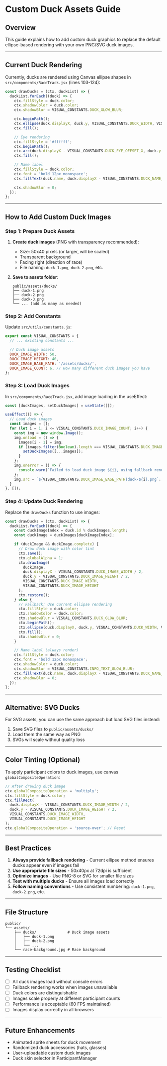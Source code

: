 # Custom Duck Assets Guide

## Overview
This guide explains how to add custom duck graphics to replace the default ellipse-based rendering with your own PNG/SVG duck images.

---

## Current Duck Rendering

Currently, ducks are rendered using Canvas ellipse shapes in `src/components/RaceTrack.jsx` (lines 103-124):

```javascript
const drawDucks = (ctx, duckList) => {
  duckList.forEach((duck) => {
    ctx.fillStyle = duck.color;
    ctx.shadowColor = duck.color;
    ctx.shadowBlur = VISUAL_CONSTANTS.DUCK_GLOW_BLUR;

    ctx.beginPath();
    ctx.ellipse(duck.displayX, duck.y, VISUAL_CONSTANTS.DUCK_WIDTH, VISUAL_CONSTANTS.DUCK_HEIGHT, 0, 0, Math.PI * 2);
    ctx.fill();

    // Eye rendering
    ctx.fillStyle = '#ffffff';
    ctx.beginPath();
    ctx.arc(duck.displayX - VISUAL_CONSTANTS.DUCK_EYE_OFFSET_X, duck.y - VISUAL_CONSTANTS.DUCK_EYE_OFFSET_Y, VISUAL_CONSTANTS.DUCK_EYE_SIZE, 0, Math.PI * 2);
    ctx.fill();

    // Name label
    ctx.fillStyle = duck.color;
    ctx.font = 'bold 12px monospace';
    ctx.fillText(duck.name, duck.displayX - VISUAL_CONSTANTS.DUCK_NAME_OFFSET_X, duck.y - VISUAL_CONSTANTS.DUCK_NAME_OFFSET_Y);

    ctx.shadowBlur = 0;
  });
};
```

---

## How to Add Custom Duck Images

### Step 1: Prepare Duck Assets

1. **Create duck images** (PNG with transparency recommended):
   - Size: 50x40 pixels (or larger, will be scaled)
   - Transparent background
   - Facing right (direction of race)
   - File naming: `duck-1.png`, `duck-2.png`, etc.

2. **Save to assets folder**:
   ```
   public/assets/ducks/
   ├── duck-1.png
   ├── duck-2.png
   ├── duck-3.png
   └── ... (add as many as needed)
   ```

### Step 2: Add Constants

Update `src/utils/constants.js`:

```javascript
export const VISUAL_CONSTANTS = {
  // ... existing constants ...

  // Duck image assets
  DUCK_IMAGE_WIDTH: 50,
  DUCK_IMAGE_HEIGHT: 40,
  DUCK_IMAGE_BASE_PATH: '/assets/ducks/',
  DUCK_IMAGE_COUNT: 6, // How many different duck images you have
};
```

### Step 3: Load Duck Images

In `src/components/RaceTrack.jsx`, add image loading in the useEffect:

```javascript
const [duckImages, setDuckImages] = useState([]);

useEffect(() => {
  // Load duck images
  const images = [];
  for (let i = 1; i <= VISUAL_CONSTANTS.DUCK_IMAGE_COUNT; i++) {
    const img = new window.Image();
    img.onload = () => {
      images[i - 1] = img;
      if (images.filter(Boolean).length === VISUAL_CONSTANTS.DUCK_IMAGE_COUNT) {
        setDuckImages([...images]);
      }
    };
    img.onerror = () => {
      console.warn(`Failed to load duck image ${i}, using fallback rendering.`);
    };
    img.src = `${VISUAL_CONSTANTS.DUCK_IMAGE_BASE_PATH}duck-${i}.png`;
  }
}, []);
```

### Step 4: Update Duck Rendering

Replace the `drawDucks` function to use images:

```javascript
const drawDucks = (ctx, duckList) => {
  duckList.forEach((duck) => {
    const duckImageIndex = duck.id % duckImages.length;
    const duckImage = duckImages[duckImageIndex];

    if (duckImage && duckImage.complete) {
      // Draw duck image with color tint
      ctx.save();
      ctx.globalAlpha = 1;
      ctx.drawImage(
        duckImage,
        duck.displayX - VISUAL_CONSTANTS.DUCK_IMAGE_WIDTH / 2,
        duck.y - VISUAL_CONSTANTS.DUCK_IMAGE_HEIGHT / 2,
        VISUAL_CONSTANTS.DUCK_IMAGE_WIDTH,
        VISUAL_CONSTANTS.DUCK_IMAGE_HEIGHT
      );
      ctx.restore();
    } else {
      // Fallback: Use current ellipse rendering
      ctx.fillStyle = duck.color;
      ctx.shadowColor = duck.color;
      ctx.shadowBlur = VISUAL_CONSTANTS.DUCK_GLOW_BLUR;
      ctx.beginPath();
      ctx.ellipse(duck.displayX, duck.y, VISUAL_CONSTANTS.DUCK_WIDTH, VISUAL_CONSTANTS.DUCK_HEIGHT, 0, 0, Math.PI * 2);
      ctx.fill();
      ctx.shadowBlur = 0;
    }

    // Name label (always render)
    ctx.fillStyle = duck.color;
    ctx.font = 'bold 12px monospace';
    ctx.shadowColor = duck.color;
    ctx.shadowBlur = VISUAL_CONSTANTS.INFO_TEXT_GLOW_BLUR;
    ctx.fillText(duck.name, duck.displayX - VISUAL_CONSTANTS.DUCK_NAME_OFFSET_X, duck.y - VISUAL_CONSTANTS.DUCK_NAME_OFFSET_Y);
    ctx.shadowBlur = 0;
  });
};
```

---

## Alternative: SVG Ducks

For SVG assets, you can use the same approach but load SVG files instead:

1. Save SVG files to `public/assets/ducks/`
2. Load them the same way as PNG
3. SVGs will scale without quality loss

---

## Color Tinting (Optional)

To apply participant colors to duck images, use canvas `globalCompositeOperation`:

```javascript
// After drawing duck image
ctx.globalCompositeOperation = 'multiply';
ctx.fillStyle = duck.color;
ctx.fillRect(
  duck.displayX - VISUAL_CONSTANTS.DUCK_IMAGE_WIDTH / 2,
  duck.y - VISUAL_CONSTANTS.DUCK_IMAGE_HEIGHT / 2,
  VISUAL_CONSTANTS.DUCK_IMAGE_WIDTH,
  VISUAL_CONSTANTS.DUCK_IMAGE_HEIGHT
);
ctx.globalCompositeOperation = 'source-over'; // Reset
```

---

## Best Practices

1. **Always provide fallback rendering** - Current ellipse method ensures ducks appear even if images fail
2. **Use appropriate file sizes** - 50x40px at 72dpi is sufficient
3. **Optimize images** - Use PNG-8 or SVG for smaller file sizes
4. **Test with multiple ducks** - Ensure all images load correctly
5. **Follow naming conventions** - Use consistent numbering: `duck-1.png`, `duck-2.png`, etc.

---

## File Structure

```
public/
└── assets/
    ├── ducks/              # Duck image assets
    │   ├── duck-1.png
    │   ├── duck-2.png
    │   └── ...
    └── race-background.jpg # Race background
```

---

## Testing Checklist

- [ ] All duck images load without console errors
- [ ] Fallback rendering works when images unavailable
- [ ] Duck colors are distinguishable
- [ ] Images scale properly at different participant counts
- [ ] Performance is acceptable (60 FPS maintained)
- [ ] Images display correctly in all browsers

---

## Future Enhancements

- Animated sprite sheets for duck movement
- Randomized duck accessories (hats, glasses)
- User-uploadable custom duck images
- Duck skin selector in ParticipantManager
